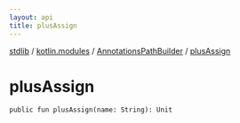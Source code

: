 ```yaml
---
layout: api
title: plusAssign
---
```

[stdlib](../../index.html) / [kotlin.modules](../index.html) / [AnnotationsPathBuilder](index.html) / [plusAssign](plusAssign.html)

# plusAssign

```
public fun plusAssign(name: String): Unit
```
